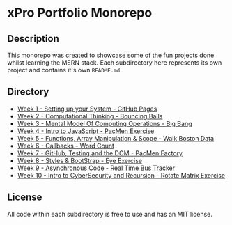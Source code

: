 # xPro Portfolio Monorepo

## Description

This monorepo was created to showcase some of the fun projects done whilst learning the MERN stack. Each subdirectory here represents its own project and contains it's own `README.md`.

## Directory

- [Week 1 - Setting up your System - GitHub Pages][wk1]
- [Week 2 - Computational Thinking - Bouncing Balls][wk2]
- [Week 3 - Mental Model Of Computing Operations - Big Bang][wk3]
- [Week 4 - Intro to JavaScript - PacMen Exercise][wk4]
- [Week 5 - Functions, Array Manipulation & Scope - Walk Boston Data][wk5]
- [Week 6 - Callbacks - Word Count][wk6]
- [Week 7 - GitHub, Testing and the DOM - PacMen Factory][wk7]
- [Week 8 - Styles & BootStrap - Eye Exercise][wk8]
- [Week 9 - Asynchronous Code - Real Time Bus Tracker][wk9]
- [Week 10 - Intro to CyberSecurity and Recursion - Rotate Matrix Exercise][wk10]

## License

All code within each subdirectory is free to use and has an MIT license.

<!-- Directory -->
[wk1]: https://github.com/HudsonGraeme/hudsongraeme.github.io "Personal profile site"
[wk2]: ./wk2 "Bouncing Balls Exercise"
[wk3]: ./wk3 "Big Bang Exercise"
[wk4]: ./wk4 "PacMen Exercise"
[wk5]: ./wk5 "Walk Boston Data"
[wk6]: ./wk6 "Word Count Exercise"
[wk7]: ./wk7 "PacMen Factory Exercise"
[wk8]: ./wk8 "Eye Excercise"
[wk9]: ./wk9 "Real Time Bus Tracker"
[wk10]: ./wk10 "Rotate Matrix Exercise"
